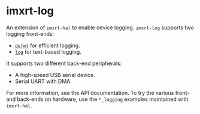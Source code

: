 # imxrt-log

An extension of `imxrt-hal` to enable device logging. `imxrt-log` supports two
logging front-ends:

- [`defmt`][defmt-docs] for efficient logging.
- [`log`][log-docs] for text-based logging.

It supports two different back-end peripherals:

- A high-speed USB serial device.
- Serial UART with DMA.

For more information, see the API documentation. To try the various front-
and back-ends on hardware, use the `*_logging` examples maintained with
`imxrt-hal`.

[defmt-docs]: https://defmt.ferrous-systems.com
[log-docs]: https://docs.rs/log/0.4/log/
